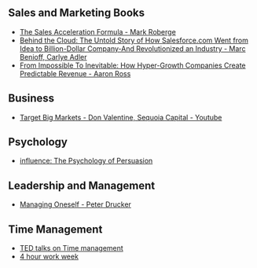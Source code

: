 ## Sales and Marketing Books
- [The Sales Acceleration Formula -  Mark Roberge ](https://www.amazon.in/Sales-Acceleration-Formula-Technology-Inbound/dp/1119047072)
- [Behind the Cloud: The Untold Story of How Salesforce.com Went from Idea to Billion-Dollar Company-And Revolutionized an Industry -  Marc Benioff,
Carlye Adler](https://www.goodreads.com/book/show/6659874-behind-the-cloud)
- [From Impossible To Inevitable: How Hyper-Growth Companies Create Predictable Revenue - Aaron Ross](https://www.amazon.in/Impossible-Inevitable-Hyper-Growth-Companies-Predictable-ebook/dp/B01AXTFMSW)

## Business
 - [Target Big Markets - Don Valentine, Sequoia Capital - Youtube](https://www.youtube.com/watch?v=nKN-abRJMEw)
 
## Psychology
 - [influence: The Psychology of Persuasion](https://www.amazon.in/influence-Psychology-Persuasion-Business-Essentials/dp/006124189X)
 
## Leadership and Management
 - [Managing Oneself - Peter Drucker](https://www.goodreads.com/book/show/2477223.Managing_Oneself)
 
## Time Management
 - [TED talks on Time management](https://www.brightpod.com/boost/6-incredible-ted-talks-about-time-management)
 - [4 hour work week](https://tim.blog/4-hour-workweek-tools/)
